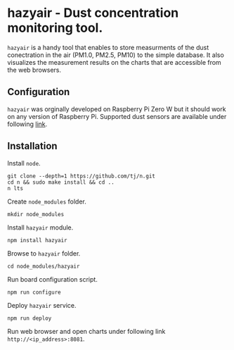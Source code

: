 # hazyair - Dust concentration monitoring tool. 

```hazyair``` is a handy tool that enables to store measurments of the dust conectration in the air (PM1.0, PM2.5, PM10) to the simple database. It also visualizes the measurement results on the charts that are accessible from the web browsers.

## Configuration

```hazyair``` was orginally developed on Raspberry Pi Zero W but it should work on any version of Raspberry Pi. Supported dust sensors are available under following [link](https://github.com/perfectworks/node-plantower).

## Installation

Install ```node```.

```
git clone --depth=1 https://github.com/tj/n.git
cd n && sudo make install && cd ..
n lts
```

Create ```node_modules``` folder.

```mkdir node_modules```

Install ```hazyair``` module.

```npm install hazyair```

Browse to ```hazyair``` folder.

```cd node_modules/hazyair```

Run board configuration script.

```npm run configure```

Deploy ```hazyair``` service.

```npm run deploy```

Run web browser and open charts under following link ```http://<ip_address>:8081```.
